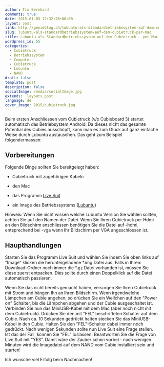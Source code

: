 ```yaml
---
author: Tim Bernhard
comments: true
date: 2015-01-03 12:32:26+00:00
layout: post
link: http://genieblog.ch/lubuntu-als-standardbetriebssystem-auf-dem-cubietruck-per-mac/
slug: lubuntu-als-standardbetriebssystem-auf-dem-cubietruck-per-mac
title: Lubuntu als Standardbetriebssystem auf dem Cubietruck - per Mac
wordpress_id: 55
categories:
  - Cubietruck
  - Betriebssystem 
  - Computer 
  - Cubietruck 
  - Lubuntu 
  - NAND
draft: false
template: post
description: false
socialImage: /media/socialImage.jpg
extends: _layouts.post
language: de
cover_image: 2015/cubietruck.jpg
---
```


Beim ersten Anschliessen vom Cubietruck (v/o Cubieboard 3) startet automatisch das Betriebsystem Android. Da dieses nicht das gesamte Potential des Cubies ausschöpft, kann man es zum Glück auf ganz einfache Weise durch Lubuntu austauschen. Das geht zum Beispiel folgendermassen:

## Vorbereitungen

Folgende Dinge sollten Sie bereitgelegt haben:

  * Cubietruck mit zugehörigen Kabeln

  * den Mac

  * das Programm [Live Suit](http://linux-sunxi.org/LiveSuit)

  * ein Image des Betriebssystems ([Lubuntu](http://dl.cubieboard.org/software/a20-cubietruck/lubuntu/ct-lubuntu-nand-v1.02/))

Hinweis: Wenn Sie nicht wissen welche Lubuntu Version Sie wählen sollten, achten Sie auf den Namen der Datei. Wenn Sie Ihren Cubietruck per Hdmi an den Bildschirm anschliessen benötigen Sie die Datei auf -hdmi, entsprechend bei -vga wenn Ihr Bildschirm per VGA angeschlossen ist. 

## Haupthandlungen

Starten Sie das Programm Live Suit und wählen Sie indem Sie oben links auf "Image" klicken die heruntergeladene *.img Datei aus. Falls in Ihrem Download-Ordner noch immer die *.gz Datei vorhanden ist, müssen Sie diese zuerst entpacken. Dies sollte durch einen Doppelklick auf die Datei automatisch passieren.

Wenn Sie das nicht bereits gemacht haben, versorgen Sie Ihren Cubietruck mit Strom und hängen Ihn an Ihren Bildschirm. Wenn irgendwelche Lämpchen am Cubie angehen, so drücken Sie ein Weilchen auf den "Power on" Schalter, bis die Lämpchen abgehen und der Cubie ausgeschaltet ist. Verbinden Sie nun das MiniUSB-Kabel mit dem Mac (aber noch nicht mit dem Cubietruck). Drücken Sie den mit "FEL" beschrifteten Schalter auf dem Cubie. Nach ca. 10 Sekunden gedrückt halten stecken Sie das MiniUSB-Kabel in den Cubie. Halten Sie den "FEL"-Schalter dabei immer noch gedrückt. Nach wenigen Sekunden sollte nun Live Suit eine Frage stellen. Ist das der Fall, können Sie "FEL" loslassen. Beantworten Sie die Frage von Live Suit mit "YES". Damit wäre der Zauber schon vorbei - nach wenigen Minuten wird die Imagedatei auf dem NAND vom Cubie installiert sein und starten!

Ich wünsche viel Erfolg beim Nachmachen!

